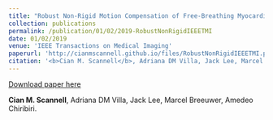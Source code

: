 ```yaml
---
title: "Robust Non-Rigid Motion Compensation of Free-Breathing Myocardial Perfusion MRI Data"
collection: publications
permalink: /publication/01/02/2019-RobustNonRigidIEEETMI
date: 01/02/2019
venue: 'IEEE Transactions on Medical Imaging'
paperurl: 'http://cianmscannell.github.io/files/RobustNonRigidIEEETMI.pdf'
citation: '<b>Cian M. Scannell</b>, Adriana DM Villa, Jack Lee, Marcel Breeuwer, Amedeo Chiribiri.'
---
```


<a href='http://cianmscannell.github.io/files/RobustNonRigidIEEETMI.pdf'>Download paper here</a>


<b>Cian M. Scannell</b>, Adriana DM Villa, Jack Lee, Marcel Breeuwer, Amedeo Chiribiri.
